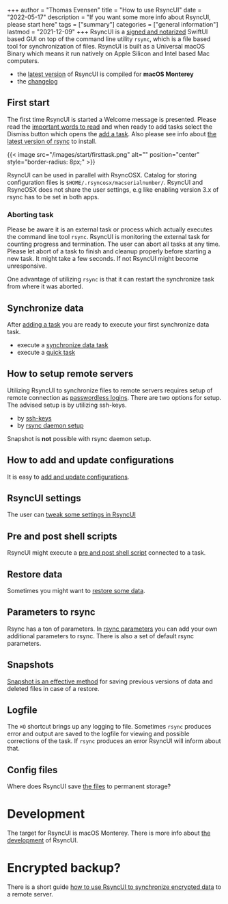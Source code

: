 +++
author = "Thomas Evensen"
title = "How to use RsyncUI"
date = "2022-05-17"
description = "If you want some more info about RsyncUI, please start here"
tags = ["summary"]
categories = ["general information"]
lastmod = "2021-12-09"
+++
RsyncUI is a [signed and notarized](/post/notarized/) SwiftUI based GUI on top of the command line utility `rsync`, which is a file based tool for synchronization of files. RsyncUI is built as a Universal macOS Binary which means it run natively on Apple Silicon and Intel based Mac computers.

- the [latest version](https://github.com/rsyncOSX/RsyncUI/releases) of RsyncUI is compiled for **macOS Monterey**
- the [changelog](/post/changelog/)

## First start

The first time RsyncUI is started a Welcome message is presented. Please read the [important words to read](/post/important/) and when ready to add tasks select the Dismiss button which opens the [add a task](/post/addconfigurations/). Also please see info about [the latest version of rsync](/post/rsync/) to install.

{{< image src="/images/start/firsttask.png" alt="" position="center" style="border-radius: 8px;" >}}

RsyncUI can be used in parallel with RsyncOSX. Catalog for storing configuration files is `$HOME/.rsyncosx/macserialnumber/`. RsyncUI and RsyncOSX does not share the user settings, e.g like enabling version 3.x of rsync has to be set in both apps.

### Aborting task

Please be aware it is an external task or process which actually executes the command line tool `rsync`. RsyncUI is monitoring the external task for counting progress and termination. The user can abort all tasks at any time. Please let abort of a task to finish and cleanup properly before starting a new task. It might take a few seconds. If not RsyncUI might become unresponsive.

One advantage of utilizing `rsync` is that it can restart the synchronize task from where it was aborted.

## Synchronize data

After [adding a task](/post/addconfigurations/) you are ready to execute your first synchronize data task.

- execute a [synchronize data task](/post/tasks/)
- execute a [quick task](/post/quicktask/)

## How to setup remote servers

Utilizing RsyncUI to synchronize files to remote servers requires setup of remote connection as [passwordless logins](/post/remotelogins/). There are two options for setup. The advised setup is by utilizing ssh-keys.

- by [ssh-keys](/post/ssh/)
- by [rsync daemon setup](/post/rsyncdaemon/)

Snapshot is **not** possible with rsync daemon setup.

## How to add and update configurations

It is easy to [add and update configurations](/post/addconfigurations/).

## RsyncUI settings

The user can [tweak some settings in RsyncUI](/post/settings/)

## Pre and post shell scripts

RsyncUI might execute a [pre and post shell script](/post/shellout/) connected to a task.

## Restore data

Sometimes you might want to [restore some data](/post/restore/).

## Parameters to rsync

Rsync has a ton of parameters. In [rsync parameters](/post/rsyncparameters/) you can add your own additional parameters to rsync. There is also a set of default rsync parameters.

## Snapshots

[Snapshot is an effective method](/post/snapshots/) for saving previous versions of data and deleted files in case of a restore.

## Logfile

The `⌘O` shortcut brings up any logging to file. Sometimes `rsync` produces error and output are saved to the logfile for viewing and possible corrections of the task. If `rsync` produces an error RsyncUI will inform about that.

## Config files

Where does RsyncUI save [the files](/post/configfiles/) to permanent storage?

# Development

The target for RsyncUI is macOS Monterey. There is more info about [the development](/post/development/) of RsyncUI.

# Encrypted backup?

There is a short guide [how to use RsyncUI to synchronize encrypted data](/post/encryptedtask/) to a remote server.
